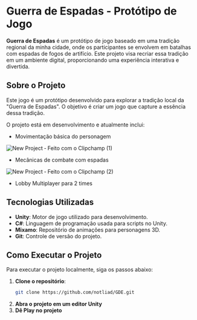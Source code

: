 # Guerra de Espadas - Protótipo de Jogo

**Guerra de Espadas** é um protótipo de jogo baseado em uma tradição regional da minha cidade, onde os participantes se envolvem em batalhas com espadas de fogos de artifício. Este projeto visa recriar essa tradição em um ambiente digital, proporcionando uma experiência interativa e divertida.

## Sobre o Projeto

Este jogo é um protótipo desenvolvido para explorar a tradição local da "Guerra de Espadas". O objetivo é criar um jogo que capture a essência dessa tradição.

O projeto está em desenvolvimento e atualmente inclui:

- Movimentação básica do personagem
  
![New Project ‐ Feito com o Clipchamp (1)](https://github.com/user-attachments/assets/4a650564-1cc7-4730-8a0f-fa8df57d61fb)
- Mecânicas de combate com espadas
  
![New Project ‐ Feito com o Clipchamp (2)](https://github.com/user-attachments/assets/524f0b28-6816-404c-8298-df8771849dad)
- Lobby Multiplayer para 2 times

## Tecnologias Utilizadas

- **Unity**: Motor de jogo utilizado para desenvolvimento.
- **C#**: Linguagem de programação usada para scripts no Unity.
- **Mixamo**: Repositório de animações para personagens 3D.
- **Git**: Controle de versão do projeto.

## Como Executar o Projeto

Para executar o projeto localmente, siga os passos abaixo:

1. **Clone o repositório**:
   ```bash
   git clone https://github.com/notliad/GDE.git
2. **Abra o projeto em um editor Unity**
3. **Dê Play no projeto**
